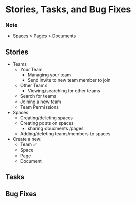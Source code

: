 # Stories, Tasks, and Bug Fixes

### Note

- Spaces > Pages > Documents

## Stories

- Teams
  - Your Team
    - Managing your team
    - Send invite to new team member to join
  - Other Teams
    - Viewing/searching for other teams
  - Search for teams
  - Joining a new team
  - Team Permissions
- Spaces
  - Creating/deleting spaces
  - Creating posts on spaces
    - sharing doucments /pages
  - Adding/deleting teams/members to spaces
- Create a new:
  - Team ✅
  - Space
  - Page
  - Document

## Tasks

## Bug Fixes
